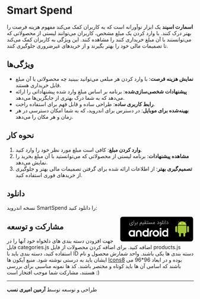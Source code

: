 # Smart Spend

**اسمارت اسپند** یک ابزار نوآورانه است که به کاربران کمک می‌کند مفهوم هزینه فرصت را بهتر درک کنند. با وارد کردن یک مبلغ مشخص، کاربران می‌توانند لیستی از محصولاتی که می‌توانستند با آن مبلغ خریداری کنند را مشاهده کنند. این ویژگی به کاربران کمک می‌کند تا تصمیمات مالی خود را بهتر بگیرند و از خریدهای غیرضروری جلوگیری کنند.

## ویژگی‌ها

- **نمایش هزینه فرصت**: با وارد کردن هر مبلغی می‌توانید ببینید چه محصولاتی با آن مبلغ قابل خریداری هستند.
- **پیشنهادات شخصی‌سازی‌شده**: برنامه بر اساس مبلغ وارد شده پیشنهاداتی را ارائه می‌دهد که به شما درک بهتری از جایگزین‌ها می‌دهد.
- **رابط کاربری ساده**: طراحی ساده و قابل فهم برای استفاده راحت.
- **بهینه‌شده برای موبایل**: در دسترس برای اندروید، که به شما امکان دسترسی در هر زمان و هر مکان را می‌دهد.

## نحوه کار

1. **وارد کردن مبلغ**: کافی است مبلغ مورد نظر خود را وارد کنید.
2. **مشاهده پیشنهادات**: برنامه لیستی از محصولاتی که می‌توانستید با آن مبلغ بخرید را نمایش می‌دهد.
3. **تصمیم‌گیری بهتر**: از اطلاعات ارائه شده برای گرفتن تصمیمات مالی بهتر و جلوگیری از خریدهای فوری استفاده کنید.

## دانلود

نسخه اندروید SmartSpend را دانلود کنید:

<a href="https://github.com/arminamirinasab/SmartSpend/raw/master/android/Smart_Spend_1_1.0.apk">
<img src="https://github.com/arminamirinasab/SmartSpend/blob/master/android/androidapp.png" alt="دانلود اسمارت اسپند برای اندروید" width="200" align="right">
</a>

## مشارکت و توسعه

جهت افزودن دسته بندی های دلخواه خود آنها را در فایل categories.js اضافه کنید.
برای اضافه کردن محصولات از فایل products.js استفاده کنید، دسته بندی باید با ID دسته بندی ها یکی باشند.
واحد شمارش محصول و نام ایشان باید به درستی نوشته شود.
منبع آیکون ها [Icons8](https://icons8.com/icons/fluency) بوده و در ابعاد 96*96 می باشند که اسامی آن ها باید کوتاه و مختصر باشند.
کد ها نمونه مناسبی برای بررسی هستند، مشارکت شما موجب افتخار است :)


---

طراحی و توسعه توسط **آرمین امیری نسب**

